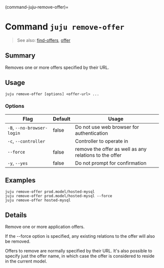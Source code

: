 (command-juju-remove-offer)=
# Command `juju remove-offer`
> See also: [find-offers](#find-offers), [offer](#offer)

## Summary
Removes one or more offers specified by their URL.

## Usage
```juju remove-offer [options] <offer-url> ...```

### Options
| Flag | Default | Usage |
| --- | --- | --- |
| `-B`, `--no-browser-login` | false | Do not use web browser for authentication |
| `-c`, `--controller` |  | Controller to operate in |
| `--force` | false | remove the offer as well as any relations to the offer |
| `-y`, `--yes` | false | Do not prompt for confirmation |

## Examples

    juju remove-offer prod.model/hosted-mysql
    juju remove-offer prod.model/hosted-mysql --force
    juju remove-offer hosted-mysql


## Details

Remove one or more application offers.

If the --force option is specified, any existing relations to the
offer will also be removed.

Offers to remove are normally specified by their URL.
It's also possible to specify just the offer name, in which case
the offer is considered to reside in the current model.